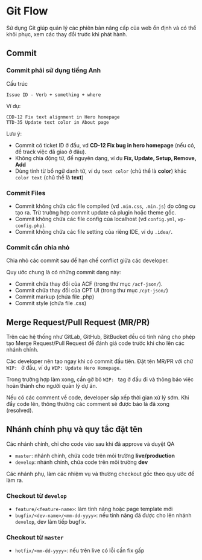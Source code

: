 # Git Flow

Sử dụng Git giúp quản lý các phiên bản nâng cấp của web ổn định và có thể khôi phục, xem các thay đổi trước khi phát hành.

## Commit

### Commit phải sử dụng tiếng Anh

Cấu trúc

```
Issue ID - Verb + something + where
```

Ví dụ:

```
CDD-12 Fix text alignment in Hero homepage
TTD-35 Update text color in About page
```

Lưu ý:

- Commit có ticket ID ở đầu, vd **CD-12 Fix bug in hero homepage** (nếu có, để track việc đã giao ở đâu).
- Không chia động từ, để nguyên dạng, ví dụ **Fix, Update, Setup, Remove, Add**
- Dùng tính từ bổ ngữ danh từ, ví dụ `text color` (chủ thể là **color**) khác `color text` (chủ thể là **text**)

### Commit Files

- Commit không chứa các file compiled (vd `.min.css`, `.min.js`) do công cụ tạo ra. Trừ trường hợp commit update cả plugin hoặc theme gốc.
- Commit không chứa các file config của localhost (vd `config.yml`, `wp-config.php`).
- Commit không chứa các file setting của riêng IDE, ví dụ `.idea/`.

### Commit cần chia nhỏ

Chia nhỏ các commit sau để hạn chế conflict giữa các developer.

Quy ước chung là có những commit dạng này:

- Commit chứa thay đổi của ACF (trong thư mục `/acf-json/`).
- Commit chứa thay đổi của CPT UI (trong thư mục `/cpt-json/`)
- Commit markup (chứa file .php)
- Commit style (chứa file .css)

## Merge Request/Pull Request (MR/PR)

Trên các hệ thống như GitLab, GitHub, BitBucket đều có tính năng cho phép tạo Merge Request/Pull Request để đánh giá code trước khi cho lên các nhánh chính.

Các developer nên tạo ngay khi có commit đầu tiên. Đặt tên MR/PR với chữ `WIP: ` ở đầu, ví dụ `WIP: Update Hero Homepage`.

Trong trường hợp làm xong, cần gỡ bỏ `WIP: ` tag ở đầu đi và thông báo việc hoàn thành cho người quản lý dự án.

Nếu có các comment về code, developer sắp xếp thời gian xử lý sớm. Khi đẩy code lên, thông thường các comment sẽ được báo là đã xong (resolved).

## Nhánh chính phụ và quy tắc đặt tên

Các nhánh chính, chỉ cho code vào sau khi đã approve và duyệt QA

- `master`: nhánh chính, chứa code trên môi trường **live/production**
- `develop`: nhánh chính, chứa code trên môi trường **dev**

Các nhánh phụ, làm các nhiệm vụ và thường checkout gốc theo quy ước để làm ra.

### Checkout từ `develop`

- `feature/<feature-name>`: làm tính năng hoặc page template mới
- `bugfix/<dev-name>/<mm-dd-yyyy>`: nếu tính năng đã được cho lên nhánh `develop`, dev làm tiếp bugfix.

### Checkout từ `master`

- `hotfix/<mm-dd-yyyy>`: nếu trên live có lỗi cần fix gấp
